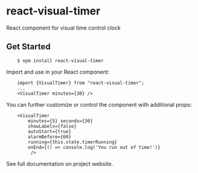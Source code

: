 # react-visual-timer
React component for visual time control clock

## Get Started
~~~~
    $ npm install react-visual-timer
~~~~
Import and use in your React component:
~~~~
    import {VisualTimer} from "react-visual-timer";
    ...
    <VisualTimer minutes={30} />
~~~~
You can further customize or control the component with additional props:
~~~~
    <VisualTimer 
        minutes={5} seconds={30}
        showLabels={false}
        autoStart={true}
        alarmBefore={60}
        running={this.state.timerRunning}
        onEnd={() => console.log('You run out of time!')}
         />
~~~~
See full documentation on project website.
